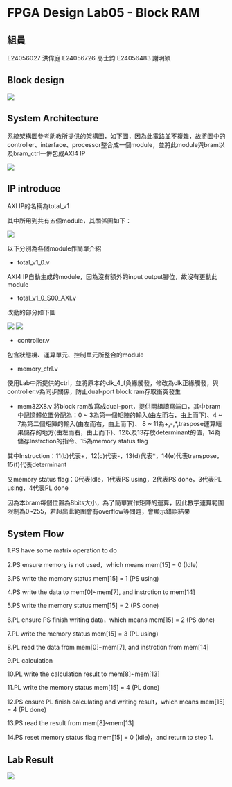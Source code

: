 # FPGA Design Lab05 - Block RAM
## 組員
E24056027 洪偉庭
E24056726 高士鈞
E24056483 謝明穎
## Block design
![](image/block.jpg)

## System Architecture

系統架構圖參考助教所提供的架構圖，如下圖，因為此電路並不複雜，故將圖中的controller、interface、processor整合成一個module，並將此module與bram以及bram_ctrl一併包成AXI4 IP

![](image/system.png)

## IP introduce

AXI IP的名稱為total_v1

其中所用到共有五個module，其關係圖如下：

![](image/hierarchy.jpg)

以下分別為各個module作簡單介紹

* total_v1_0.v

AXI4 IP自動生成的module，因為沒有額外的input output腳位，故沒有更動此module

* total_v1_0_S00_AXI.v

改動的部分如下圖

![](image/change1.jpg)
![](image/change2.jpg)

* controller.v

包含狀態機、運算單元、控制單元所整合的module

* memory_ctrl.v

使用Lab中所提供的ctrl，並將原本的clk_4_f負緣觸發，修改為clk正緣觸發，與controller.v為同步關係，防止dual-port block ram存取衝突發生

* mem32X8.v
將block ram改寫成dual-port，提供兩組讀寫端口，其中bram中記憶體位置分配為：0 ~ 3為第一個矩陣的輸入(由左而右，由上而下)、4 ~ 7為第二個矩陣的輸入(由左而右，由上而下)、
8 ~ 11為+,-,*,traspose運算結果儲存的地方(由左而右，由上而下)、12以及13存放determinant的值，14為儲存Instrction的指令、15為memory status flag

其中Instruction：11(b)代表+，12(c)代表-，13(d)代表*，14(e)代表transpose，15(f)代表determinant

又memory status flag：0代表Idle，1代表PS using，2代表PS done，3代表PL using，4代表PL done

因為本bram每個位置為8bits大小，為了簡單實作矩陣的運算，因此數字運算範圍限制為0~255，若超出此範圍會有overflow等問題，會顯示錯誤結果

## System Flow

1.PS have some matrix operation to do

2.PS ensure memory is not used，which means mem[15] = 0 (Idle)

3.PS write the memory status mem[15] = 1 (PS using)

4.PS write the data to mem[0]~mem[7], and instrction to mem[14]

5.PS write the memory status mem[15] = 2 (PS done)

6.PL ensure PS finish writing data，which means mem[15] = 2 (PS done)

7.PL write the memory status mem[15] = 3 (PL using)

8.PL read the data from mem[0]~mem[7], and instrction from mem[14]

9.PL calculation

10.PL write the calculation result to mem[8]~mem[13]

11.PL write the memory status mem[15] = 4 (PL done)

12.PS ensure PL finish calculating and writing result，which means mem[15] = 4 (PL done)

13.PS read the result from mem[8]~mem[13]

14.PS reset memory status flag mem[15] = 0 (Idle)，and return to step 1.

## Lab Result

![](image/result.jpg)
